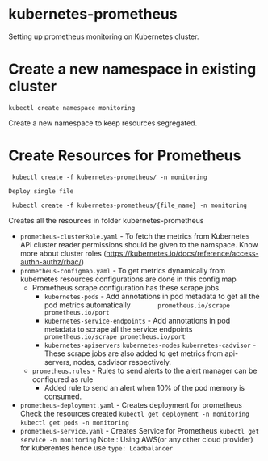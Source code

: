 # kubernetes-prometheus
Setting up prometheus monitoring on Kubernetes cluster.

# Create a new namespace in existing cluster 

``` kubectl create namespace monitoring ```

Create a new namespace to keep resources segregated.

# Create Resources for Prometheus

``` kubectl create -f kubernetes-prometheus/ -n monitoring```

    Deploy single file

``` kubectl create -f kubernetes-prometheus/{file_name} -n monitoring```    

Creates all the resources in folder kubernetes-prometheus 
 * `prometheus-clusterRole.yaml`  - To fetch the metrics from Kubernetes API cluster reader permissions should be given to the namspace. Know more about cluster roles (https://kubernetes.io/docs/reference/access-authn-authz/rbac/)
 * `prometheus-configmap.yaml` - To get metrics dynamically from kubernetes resources configurations are done in this config map
    * Prometheus scrape configuration has these scrape jobs.
        * `kubernetes-pods` - Add annotations in pod metadata to get all the pod metrics  automatically ```        prometheus.io/scrape prometheus.io/port ``` 
        * `kubernetes-service-endpoints` - Add annotations in pod metadata to scrape all the service endpoints ```        prometheus.io/scrape prometheus.io/port ``` 
        * `kubernetes-apiservers` `kubernetes-nodes` `kubernetes-cadvisor` - These scrape jobs are also added to get metrics from api-servers, nodes, cadvisor respectively.
    * `prometheus.rules` - Rules to send alerts to the alert manager can be configured as rule
        *    Added rule to send an alert when 10% of the pod memory is consumed.
*    `prometheus-deployment.yaml` - Creates deployment for prometheus
            Check the resources created
            `kubectl get deployment -n monitoring`
            `kubectl get pods -n monitoring`
* `prometheus-service.yaml` - Creates Service for Prometheus
        `kubectl get service -n monitoring`
        Note : Using AWS(or any other cloud provider) for kuberentes hence use `type: Loadbalancer` 